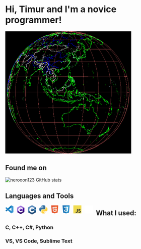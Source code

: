 # Hi, Timur and I'm a novice programmer!

<img width="400" src="/assets/images/world.gif"/>

## Found me on

![nerooon123 GitHub stats](https://github-readme-stats.vercel.app/api?username=nerooon123&show_icons=true&theme=radical)

## Languages and Tools

<img align="left" alt="Visual Studio Code" width="26px" src="/assets/images/vs-code.svg" style="padding-right:10px;" />
<img align="left" alt="C#" width="26px" src="/assets/images/csharp.png" style="padding-right:10px;" />
<img align="left" alt="C++" width="26px" src="/assets/images/cppmain.png" style="padding-right:10px;" />
<img align="left" alt="Python" width="26px" src="/assets/images/python.png" style="padding-right:10px;" />
<img align="left" alt="HTML5" width="26px" src="/assets/images/html5.svg" style="padding-right:10px;" />
<img align="left" alt="CSS3" width="26px" src="/assets/images/css3.svg" style="padding-right:10px;" />
<img align="left" alt="JavaScript" width="26px" src="/assets/images/js.svg" style="padding-right:10px;" />
<img align="left" alt="GitHub" width="26px" src="/assets/images/github.png" style="padding-right:10px;" />


## What I used:
### C, C++, C#, Python
### VS, VS Code, Sublime Text
